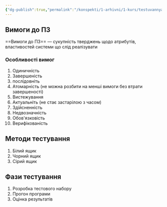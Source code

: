 ```yaml
---
{"dg-publish":true,"permalink":"/konspekti/1-arhivni/1-kurs/testuvannya-pz/3-osoblivosti-vimog-do-pz-etapi-testuvannya-fazi-testuvannya-klasi-ekvivlentnosti/"}
---
```



## Вимоги до ПЗ
==Вимоги до ПЗ== — сукупність тверджень щодо атрибутів, властивостей системи що слід реалізувати

### Особливості вимог
1. Одиничність
2. Завершеність
3. послідовніть
4. Атомарність (не можна розбити на менші вимоги без втрати завершеності)
5. Вистежування
6. Актуальніть (не стає застарілою з часом)
7. Здійсненність
8. Недвозначність
9. Обов'язковість
10. Верифікованість

## Методи тестування
1. Білий ящик
2. Чорний ящик 
3. Сірий ящик

## Фази тестування 
1. Розробка тестового набору
2. Прогон програми
3. Оцінка результатів
